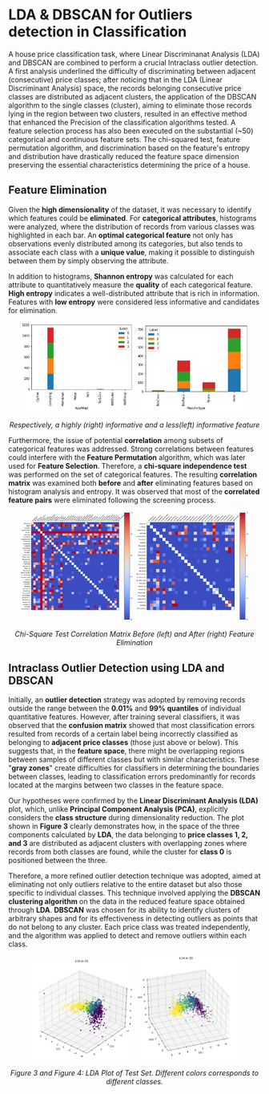 # LDA & DBSCAN for Outliers detection in Classification
A house price classification task, where Linear Discriminanat Analysis (LDA) and DBSCAN are combined to perform a crucial Intraclass outlier detection.
A first analysis underlined the difficulty of discriminating between adjacent (consecutive) price classes; after noticing that in the LDA (Linear Discriminant Analysis) space, the records belonging consecutive price classes are distributed as adjacent clusters, the application of the DBSCAN algorithm to the single classes (cluster), aiming to eliminate those records lying in the region between two clusters, resulted in an effective method that enhanced the Precision of the classification algorithms tested.
A feature selection process has also been executed on the substantial (~50) categorical and continuous feature sets. The chi-squared test, feature permutation algorithm, and discrimination based on the feature's entropy and distribution have drastically reduced the feature space dimension preserving the essential characteristics determining the price of a house.
##  Feature Elimination

Given the **high dimensionality** of the dataset, it was necessary to identify which features could be **eliminated**. For **categorical attributes**, histograms were analyzed, where the distribution of records from various classes was highlighted in each bar. An **optimal categorical feature** not only has observations evenly distributed among its categories, but also tends to associate each class with a **unique value**, making it possible to distinguish between them by simply observing the attribute.

In addition to histograms, **Shannon entropy** was calculated for each attribute to quantitatively measure the **quality** of each categorical feature. **High entropy** indicates a well-distributed attribute that is rich in information. Features with **low entropy** were considered less informative and candidates for elimination.

<p align="center">
  <img src="imgs/istogramma1.jpg" alt="Roof Material Histogram" width="45%">
  <img src="imgs/istogramma2.jpg" alt="MasVnrType Histogram" width="45%">
</p>

<p align="center">
  <em>Respectively, a highly (right) informative and a less(left) informative feature</em>
</p>




Furthermore, the issue of potential **correlation** among subsets of categorical features was addressed. Strong correlations between features could interfere with the **Feature Permutation** algorithm, which was later used for **Feature Selection**. Therefore, a **chi-square independence test** was performed on the set of categorical features. The resulting **correlation matrix** was examined both **before** and **after** eliminating features based on histogram analysis and entropy. It was observed that most of the **correlated feature pairs** were eliminated following the screening process.

<p align="center">
  <img src="imgs/CHI2_ConTutto.png" alt="Chi-Square Correlation Matrix Before" width="45%">
  <img src="imgs/CHI2_PostEliminazione.png" alt="Chi-Square Correlation Matrix After" width="45%">
</p>

<p align="center">
  <em>Chi-Square Test Correlation Matrix Before (left) and After (right) Feature Elimination</em>
</p>

##  Intraclass Outlier Detection using **LDA** and **DBSCAN**

Initially, an **outlier detection** strategy was adopted by removing records outside the range between the **0.01%** and **99% quantiles** of individual quantitative features. However, after training several classifiers, it was observed that the **confusion matrix** showed that most classification errors resulted from records of a certain label being incorrectly classified as belonging to **adjacent price classes** (those just above or below). This suggests that, in the **feature space**, there might be overlapping regions between samples of different classes but with similar characteristics. These "**gray zones**" create difficulties for classifiers in determining the boundaries between classes, leading to classification errors predominantly for records located at the margins between two classes in the feature space.

Our hypotheses were confirmed by the **Linear Discriminant Analysis (LDA)** plot, which, unlike **Principal Component Analysis (PCA)**, explicitly considers the **class structure** during dimensionality reduction. The plot shown in **Figure 3** clearly demonstrates how, in the space of the three components calculated by **LDA**, the data belonging to **price classes 1, 2, and 3** are distributed as adjacent clusters with overlapping zones where records from both classes are found, while the cluster for **class 0** is positioned between the three.

Therefore, a more refined outlier detection technique was adopted, aimed at eliminating not only outliers relative to the entire dataset but also those specific to individual classes. This technique involved applying the **DBSCAN clustering algorithm** on the data in the reduced feature space obtained through **LDA**. **DBSCAN** was chosen for its ability to identify clusters of arbitrary shapes and for its effectiveness in detecting outliers as points that do not belong to any cluster. Each price class was treated independently, and the algorithm was applied to detect and remove outliers within each class.

<p align="center">
  <img src="imgs/LDA_DBSCAN_1.png" alt="LDA Plot of Test Set" width="40%">
  <img src="imgs/LDA_DBSCAN_3.png" alt="DBSCAN Outlier Detection" width="40%">
</p>

<p align="center">
  <em>Figure 3 and Figure 4: LDA Plot of Test Set. Different colors corresponds to different classes.</em>
</p>
